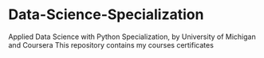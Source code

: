 # Data-Science-Specialization
Applied Data Science with Python Specialization, by University of Michigan and Coursera
This repository contains my courses certificates
